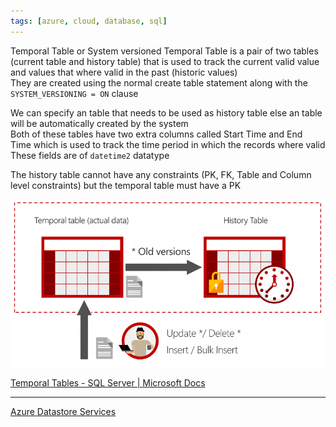 ```yaml
---
tags: [azure, cloud, database, sql]
---
```


Temporal Table or System versioned Temporal Table is a pair of two tables (current table and history table) that is used to track the current valid value and values that where valid in the past (historic values)  
They are created using the normal create table statement along with the `SYSTEM_VERSIONING = ON` clause

We can specify an table that needs to be used as history table else an table will be automatically created by the system  
Both of these tables have two extra columns called Start Time and End Time which is used to track the time period in which the records where valid  
These fields are of `datetime2` datatype

The history table cannot have any constraints (PK, FK, Table and Column level constraints) but the temporal table must have a PK

![Temporal Tables|600](../../images/temporal-tables.png)

[Temporal Tables - SQL Server | Microsoft Docs](https://docs.microsoft.com/en-us/sql/relational-databases/tables/temporal-tables?view=sql-server-ver15)

---

[Azure Datastore Services](../Azure%20Datastore%20Services.md)
